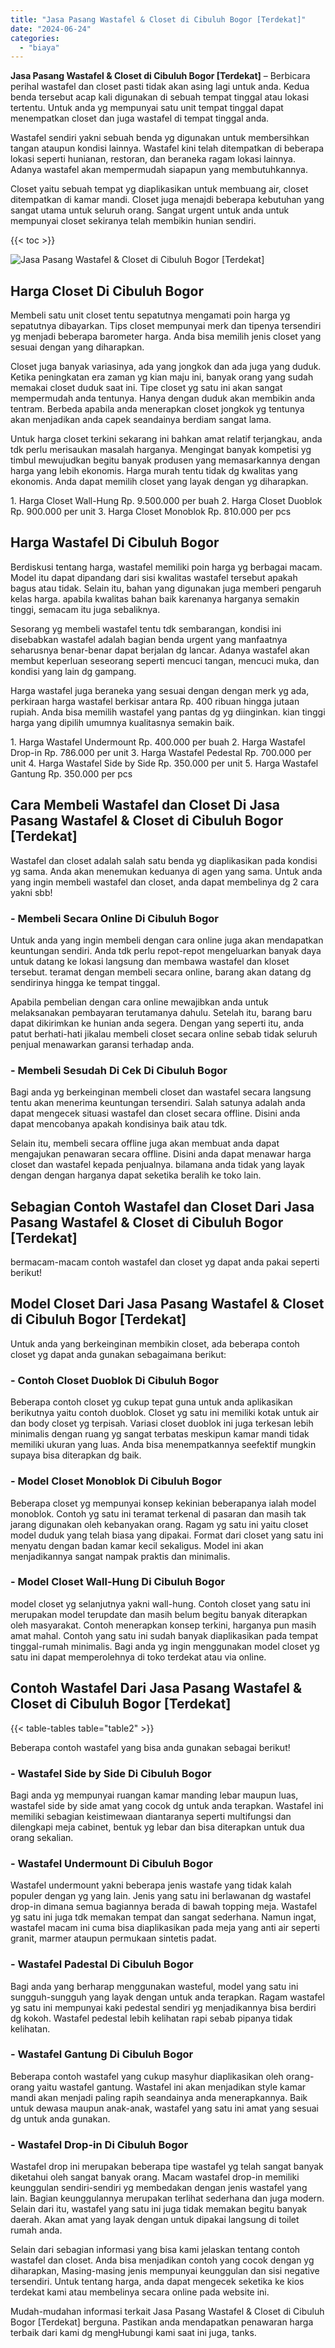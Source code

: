 ```yaml
---
title: "Jasa Pasang Wastafel & Closet di Cibuluh Bogor [Terdekat]"
date: "2024-06-24"
categories: 
  - "biaya"
---
```


**Jasa Pasang Wastafel & Closet di Cibuluh Bogor \[Terdekat\]** – Berbicara perihal wastafel dan closet pasti tidak akan asing lagi untuk anda. Kedua benda tersebut acap kali digunakan di sebuah tempat tinggal atau lokasi tertentu. Untuk anda yg mempunyai satu unit tempat tinggal dapat menempatkan closet dan juga wastafel di tempat tinggal anda.

Wastafel sendiri yakni sebuah benda yg digunakan untuk membersihkan tangan ataupun kondisi lainnya. Wastafel kini telah ditempatkan di beberapa lokasi seperti hunianan, restoran, dan beraneka ragam lokasi lainnya. Adanya wastafel akan mempermudah siapapun yang membutuhkannya.

Closet yaitu sebuah tempat yg diaplikasikan untuk membuang air, closet ditempatkan di kamar mandi. Closet juga menajdi beberapa kebutuhan yang sangat utama untuk seluruh orang. Sangat urgent untuk anda untuk mempunyai closet sekiranya telah membikin hunian sendiri.

{{< toc >}}

![Jasa Pasang Wastafel & Closet di Cibuluh Bogor [Terdekat]](/images/wastafel-closet-murah64.png)

## Harga Closet Di Cibuluh Bogor

Membeli satu unit closet tentu sepatutnya mengamati poin harga yg sepatutnya dibayarkan. Tips closet mempunyai merk dan tipenya tersendiri yg menjadi beberapa barometer harga. Anda bisa memilih jenis closet yang sesuai dengan yang diharapkan.

Closet juga banyak variasinya, ada yang jongkok dan ada juga yang duduk. Ketika peningkatan era zaman yg kian maju ini, banyak orang yang sudah memakai closet duduk saat ini. Tipe closet yg satu ini akan sangat mempermudah anda tentunya. Hanya dengan duduk akan membikin anda tentram. Berbeda apabila anda menerapkan closet jongkok yg tentunya akan menjadikan anda capek seandainya berdiam sangat lama.

Untuk harga closet terkini sekarang ini bahkan amat relatif terjangkau, anda tdk perlu merisaukan masalah harganya. Mengingat banyak kompetisi yg timbul mewujudkan begitu banyak produsen yang memasarkannya dengan harga yang lebih ekonomis. Harga murah tentu tidak dg kwalitas yang ekonomis. Anda dapat memilih closet yang layak dengan yg diharapkan.

1\. Harga Closet Wall-Hung Rp. 9.500.000 per buah 2. Harga Closet Duoblok Rp. 900.000 per unit 3. Harga Closet Monoblok Rp. 810.000 per pcs

## Harga Wastafel Di Cibuluh Bogor

Berdiskusi tentang harga, wastafel memiliki poin harga yg berbagai macam. Model itu dapat dipandang dari sisi kwalitas wastafel tersebut apakah bagus atau tidak. Selain itu, bahan yang digunakan juga memberi pengaruh kelas harga. apabila kwalitas bahan baik karenanya harganya semakin tinggi, semacam itu juga sebaliknya.

Sesorang yg membeli wastafel tentu tdk sembarangan, kondisi ini disebabkan wastafel adalah bagian benda urgent yang manfaatnya seharusnya benar-benar dapat berjalan dg lancar. Adanya wastafel akan membut keperluan seseorang seperti mencuci tangan, mencuci muka, dan kondisi yang lain dg gampang.

Harga wastafel juga beraneka yang sesuai dengan dengan merk yg ada, perkiraan harga wastafel berkisar antara Rp. 400 ribuan hingga jutaan rupiah. Anda bisa memilih wastafel yang pantas dg yg diinginkan. kian tinggi harga yang dipilih umumnya kualitasnya semakin baik.

1\. Harga Wastafel Undermount Rp. 400.000 per buah 2. Harga Wastafel Drop-in Rp. 786.000 per unit 3. Harga Wastafel Pedestal Rp. 700.000 per unit 4. Harga Wastafel Side by Side Rp. 350.000 per unit 5. Harga Wastafel Gantung Rp. 350.000 per pcs

## Cara Membeli Wastafel dan Closet Di Jasa Pasang Wastafel & Closet di Cibuluh Bogor \[Terdekat\]

Wastafel dan closet adalah salah satu benda yg diaplikasikan pada kondisi yg sama. Anda akan menemukan keduanya di agen yang sama. Untuk anda yang ingin membeli wastafel dan closet, anda dapat membelinya dg 2 cara yakni sbb!

### \- Membeli Secara Online Di Cibuluh Bogor

Untuk anda yang ingin membeli dengan cara online juga akan mendapatkan keuntungan sendiri. Anda tdk perlu repot-repot mengeluarkan banyak daya untuk datang ke lokasi langsung dan membawa wastafel dan kloset tersebut. teramat dengan membeli secara online, barang akan datang dg sendirinya hingga ke tempat tinggal.

Apabila pembelian dengan cara online mewajibkan anda untuk melaksanakan pembayaran terutamanya dahulu. Setelah itu, barang baru dapat dikirimkan ke hunian anda segera. Dengan yang seperti itu, anda patut berhati-hati jikalau membeli closet secara online sebab tidak seluruh penjual menawarkan garansi terhadap anda.

### \- Membeli Sesudah Di Cek Di Cibuluh Bogor

Bagi anda yg berkeinginan membeli closet dan wastafel secara langsung tentu akan menerima keuntungan tersendiri. Salah satunya adalah anda dapat mengecek situasi wastafel dan closet secara offline. Disini anda dapat mencobanya apakah kondisinya baik atau tdk.

Selain itu, membeli secara offline juga akan membuat anda dapat mengajukan penawaran secara offline. Disini anda dapat menawar harga closet dan wastafel kepada penjualnya. bilamana anda tidak yang layak dengan dengan harganya dapat seketika beralih ke toko lain.

## Sebagian Contoh Wastafel dan Closet Dari Jasa Pasang Wastafel & Closet di Cibuluh Bogor \[Terdekat\]

bermacam-macam contoh wastafel dan closet yg dapat anda pakai seperti berikut!

## Model Closet Dari Jasa Pasang Wastafel & Closet di Cibuluh Bogor \[Terdekat\]

Untuk anda yang berkeinginan membikin closet, ada beberapa contoh closet yg dapat anda gunakan sebagaimana berikut:

### \- Contoh Closet Duoblok Di Cibuluh Bogor

Beberapa contoh closet yg cukup tepat guna untuk anda aplikasikan berikutnya yaitu contoh duoblok. Closet yg satu ini memiliki kotak untuk air dan body closet yg terpisah. Variasi closet duoblok ini juga terkesan lebih minimalis dengan ruang yg sangat terbatas meskipun kamar mandi tidak memiliki ukuran yang luas. Anda bisa menempatkannya seefektif mungkin supaya bisa diterapkan dg baik.

### \- Model Closet Monoblok Di Cibuluh Bogor

Beberapa closet yg mempunyai konsep kekinian beberapanya ialah model monoblok. Contoh yg satu ini teramat terkenal di pasaran dan masih tak jarang digunakan oleh kebanyakan orang. Ragam yg satu ini yaitu closet model duduk yang telah biasa yang dipakai. Format dari closet yang satu ini menyatu dengan badan kamar kecil sekaligus. Model ini akan menjadikannya sangat nampak praktis dan minimalis.

### \- Model Closet Wall-Hung Di Cibuluh Bogor

model closet yg selanjutnya yakni wall-hung. Contoh closet yang satu ini merupakan model terupdate dan masih belum begitu banyak diterapkan oleh masyarakat. Contoh menerapkan konsep terkini, harganya pun masih amat mahal. Contoh yang satu ini sudah banyak diaplikasikan pada tempat tinggal-rumah minimalis. Bagi anda yg ingin menggunakan model closet yg satu ini dapat memperolehnya di toko terdekat atau via online.

## Contoh Wastafel Dari Jasa Pasang Wastafel & Closet di Cibuluh Bogor \[Terdekat\]

{{< table-tables table="table2" >}}

Beberapa contoh wastafel yang bisa anda gunakan sebagai berikut!

### \- Wastafel Side by Side Di Cibuluh Bogor

Bagi anda yg mempunyai ruangan kamar manding lebar maupun luas, wastafel side by side amat yang cocok dg untuk anda terapkan. Wastafel ini memiliki sebagian keistimewaan diantaranya seperti multifungsi dan dilengkapi meja cabinet, bentuk yg lebar dan bisa diterapkan untuk dua orang sekalian.

### \- Wastafel Undermount Di Cibuluh Bogor

Wastafel undermount yakni beberapa jenis wastafe yang tidak kalah populer dengan yg yang lain. Jenis yang satu ini berlawanan dg wastafel drop-in dimana semua bagiannya berada di bawah topping meja. Wastafel yg satu ini juga tdk memakan tempat dan sangat sederhana. Namun ingat, wastafel macam ini cuma bisa diaplikasikan pada meja yang anti air seperti granit, marmer ataupun permukaan sintetis padat.

### \- Wastafel Padestal Di Cibuluh Bogor

Bagi anda yang berharap menggunakan wasteful, model yang satu ini sungguh-sungguh yang layak dengan untuk anda terapkan. Ragam wastafel yg satu ini mempunyai kaki pedestal sendiri yg menjadikannya bisa berdiri dg kokoh. Wastafel pedestal lebih kelihatan rapi sebab pipanya tidak kelihatan.

### \- Wastafel Gantung Di Cibuluh Bogor

Beberapa contoh wastafel yang cukup masyhur diaplikasikan oleh orang-orang yaitu wastafel gantung. Wastafel ini akan menjadikan style kamar mandi akan menjadi paling rapih seandainya anda menerapkannya. Baik untuk dewasa maupun anak-anak, wastafel yang satu ini amat yang sesuai dg untuk anda gunakan.

### \- Wastafel Drop-in Di Cibuluh Bogor

Wastafel drop ini merupakan beberapa tipe wastafel yg telah sangat banyak diketahui oleh sangat banyak orang. Macam wastafel drop-in memiliki keunggulan sendiri-sendiri yg membedakan dengan jenis wastafel yang lain. Bagian keunggulannya merupakan terlihat sederhana dan juga modern. Selain dari itu, wastafel yang satu ini juga tidak memakan begitu banyak daerah. Akan amat yang layak dengan untuk dipakai langsung di toilet rumah anda.

Selain dari sebagian informasi yang bisa kami jelaskan tentang contoh wastafel dan closet. Anda bisa menjadikan contoh yang cocok dengan yg diharapkan, Masing-masing jenis mempunyai keunggulan dan sisi negative tersendiri. Untuk tentang harga, anda dapat mengecek seketika ke kios terdekat kami atau membelinya secara online pada website ini.

Mudah-mudahan informasi terkait Jasa Pasang Wastafel & Closet di Cibuluh Bogor \[Terdekat\] berguna. Pastikan anda mendapatkan penawaran harga terbaik dari kami dg mengHubungi kami saat ini juga, tanks.
